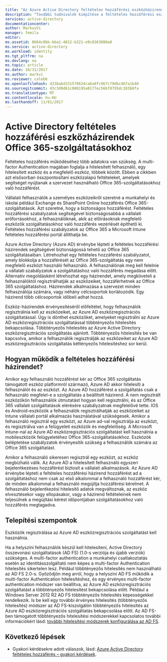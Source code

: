 ```yaml
---
title: "Az Azure Active Directory feltételes hozzáférési eszközházirendek Office 365-szolgáltatásokhoz |} Microsoft Docs"
description: "További tudnivalók kiépítése a feltételes hozzáférési eszközházirendek segít a vállalati erőforrásokhoz, több biztonságos, felhasználói megfelelőség fenntartása mellett, a érhetnek el szolgáltatásokat."
services: active-directory
documentationcenter: 
author: MarkusVi
manager: femila
editor: 
ms.assetid: 8664c0bb-bba1-4012-b321-e9c8363080a0
ms.service: active-directory
ms.workload: identity
ms.tgt_pltfrm: na
ms.devlang: na
ms.topic: article
ms.date: 10/31/2017
ms.author: markvi
ms.reviewer: calebb
ms.openlocfilehash: d33babd331570624ca6a0fc967c79dbc467a1b40
ms.sourcegitcommit: 43c3d0d61c008195a0177ec56bf0795dc103b8fa
ms.translationtype: MT
ms.contentlocale: hu-HU
ms.lasthandoff: 11/01/2017
---
```

# <a name="active-directory-conditional-access-device-policies-for-office-365-services"></a>Active Directory feltételes hozzáférési eszközházirendek Office 365-szolgáltatásokhoz

Feltételes hozzáférés működéséhez több adatokra van szükség. A multi-factor Authentication magában foglalja a hitelesített felhasználó, egy hitelesített eszköz és a megfelelő eszköz, többek között. Ebben a cikkben azt elsősorban összpontosítani eszközalapú feltételeket, amelyek segítséget nyújtanak a szervezet használható Office 365-szolgáltatásokhoz való hozzáférést. 

Vállalati felhasználók a személyes eszközeikről szeretné a munkahelyi és iskolai például Exchange és SharePoint Online hozzáférés Office 365-szolgáltatások. Azt szeretné, hogy a biztonságos hozzáférést. Feltételes hozzáférési szabályzatok segítségével biztonságosabbá a vállalati erőforrásokhoz, a felhasználóknak, akik az előírásoknak megfelelő eszközök szolgáltatásokhoz való hozzáférés vezérlését építhető ki. Feltételes hozzáférési szabályzatok az Office 365 a Microsoft Intune feltételes hozzáférési portál állíthatja be.

Azure Active Directory (Azure AD) érvénybe lépteti a feltételes hozzáférési házirendek segítségével biztonságossá tehető az Office 365 szolgáltatásaiban. Létrehozhat egy feltételes hozzáférési szabályzatot, amely blokkolja a hozzáférését az Office 365-szolgáltatás egy nem megfelelő eszközt használó felhasználó. A felhasználónak meg kell felelnie a vállalati szabályzatok a szolgáltatáshoz való hozzáférés megadása előtt. Alternatív megoldásként létrehozhat egy házirendet, amely megköveteli a felhasználóktól regisztrálhatják az eszközeiket, hozzáférhetnek az Office 365 szolgáltatáshoz. Házirendek alkalmazása a szervezet minden felhasználója számára, vagy néhány célcsoportok korlátozódik. Egy házirend több célcsoportok időbeli adhat hozzá.

Eszköz-házirendek érvényesítéséről előfeltétel, hogy felhasználók regisztrálnia kell az eszközeiket, az Azure AD eszközregisztrációs szolgáltatással. Úgy is dönthet eszközöket, amelyeket regisztrálni az Azure AD eszközregisztrációs szolgáltatással többtényezős hitelesítés bekapcsolása. Többtényezős hitelesítés az Azure Active Directory eszközregisztrációs szolgáltatás ajánlott. Többtényezős hitelesítés be van kapcsolva, amikor a felhasználók regisztrálják az eszközeiket az Azure AD eszközregisztrációs szolgáltatás kéttényezős hitelesítéshez sor kerül.

## <a name="how-does-a-conditional-access-policy-work"></a>Hogyan működik a feltételes hozzáférési házirendet?

Amikor egy felhasználó hozzáférést kér az Office 365 szolgáltatás támogatott eszköz platformról származó, Azure AD akkor hitelesíti a felhasználót és az eszközt. Az Azure AD hozzáférést a szolgáltatás csak a felhasználó megfelel-e a szolgáltatás a beállított házirend. A nem regisztrált eszközökön felhasználók útmutatást hogyan kell regisztrálni, és az Office 365 vállalati szolgáltatások elérésére szabályzatnak megfelelővé tette. IOS és Android-eszközök a felhasználók regisztrálhatják az eszközeiket az Intune vállalati portál alkalmazás használatával szükségesek. Amikor a felhasználó regisztrál egy eszközt, az Azure ad-val regisztrálja az eszközt, és regisztrálva van a felügyeleti eszközök és megfelelőség. A Microsoft Intune-nal az Azure AD eszközregisztrációs szolgáltatást kell használnia a mobileszközök felügyeletéhez Office 365-szolgáltatásokhoz. Eszközök beléptetése szabályzatok érvényesítik szükség a felhasználók számára az Office 365 szolgáltatást.

Amikor a felhasználó sikeresen regisztrál egy eszközt, az eszköz megbízható válik. Az Azure AD a hitelesített felhasználó egyszeri bejelentkezéses hozzáférést biztosít a vállalati alkalmazások. Az Azure AD érvénybe lépteti a feltételes hozzáférési házirend hozzáférést ad a szolgáltatáshoz nem csak az első alkalommal a felhasználó hozzáférést kér, de minden alkalommal a felhasználó megújítja hozzáférési kérelmet. A felhasználó bejelentkezési hitelesítő adatok megváltoznak, az eszköz elvesztésekor vagy ellopásakor, vagy a házirend feltételeinek nem teljesülnek a megújítási kérést időpontjában szolgáltatásokhoz való hozzáférés megtagadva.

## <a name="deployment-considerations"></a>Telepítési szempontok

Eszközök regisztrálása az Azure AD eszközregisztrációs szolgáltatást kell használnia.

Ha a helyszíni felhasználók készül kell hitelesíteni, Active Directory összevonási szolgáltatások (AD FS) (1.0-s verziója és újabb verziók) szükséges. A multi-factor authentication a munkahelyi csatlakoztatás esetén az identitásszolgáltató nem képes a multi-factor Authentication hitelesítés sikertelen lesz. Például többtényezős hitelesítés nem használható az AD FS 2.0-s. Győződjön meg arról, hogy a helyszíni AD FS működik a multi-factor Authentication hitelesítéshez, és egy érvényes multi-factor authentication módszer van beállítva, az Azure AD eszközregisztrációs szolgáltatást a többtényezős hitelesítést bekapcsolása előtt. Például a Windows Server 2012 R2 AD FS többtényezős hitelesítés képességekkel rendelkezik. Is be kell egy további érvényes hitelesítés (többtényezős hitelesítés) módszer az AD FS-kiszolgálón többtényezős hitelesítés az Azure AD eszközregisztrációs szolgáltatás bekapcsolása előtt. Az AD FS-ben támogatott többtényezős hitelesítési módszerekkel kapcsolatos további információkért lásd: [további hitelesítési módszerek konfigurálása az AD FS](/windows-server/identity/ad-fs/operations/configure-additional-authentication-methods-for-ad-fs).

## <a name="next-steps"></a>Következő lépések

*   Gyakori kérdésekre adott válaszok, lásd: [Azure Active Directory feltételes hozzáférés – gyakori kérdések](active-directory-conditional-faqs.md).
